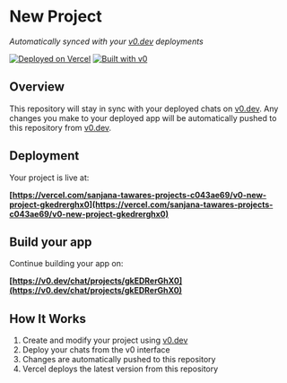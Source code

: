 # New Project

*Automatically synced with your [v0.dev](https://v0.dev) deployments*

[![Deployed on Vercel](https://img.shields.io/badge/Deployed%20on-Vercel-black?style=for-the-badge&logo=vercel)](https://vercel.com/sanjana-tawares-projects-c043ae69/v0-new-project-gkedrerghx0)
[![Built with v0](https://img.shields.io/badge/Built%20with-v0.dev-black?style=for-the-badge)](https://v0.dev/chat/projects/gkEDRerGhX0)

## Overview

This repository will stay in sync with your deployed chats on [v0.dev](https://v0.dev).
Any changes you make to your deployed app will be automatically pushed to this repository from [v0.dev](https://v0.dev).

## Deployment

Your project is live at:

**[https://vercel.com/sanjana-tawares-projects-c043ae69/v0-new-project-gkedrerghx0](https://vercel.com/sanjana-tawares-projects-c043ae69/v0-new-project-gkedrerghx0)**

## Build your app

Continue building your app on:

**[https://v0.dev/chat/projects/gkEDRerGhX0](https://v0.dev/chat/projects/gkEDRerGhX0)**

## How It Works

1. Create and modify your project using [v0.dev](https://v0.dev)
2. Deploy your chats from the v0 interface
3. Changes are automatically pushed to this repository
4. Vercel deploys the latest version from this repository